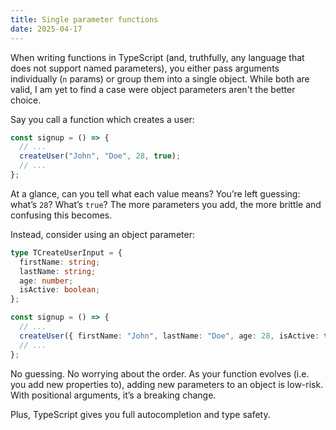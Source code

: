 ```yaml
---
title: Single parameter functions
date: 2025-04-17
---
```


When writing functions in TypeScript (and, truthfully, any language that does not support named parameters), you either pass arguments individually (`n` params) or group them into a single object. While both are valid, I am yet to find a case were object parameters aren't the better choice.

Say you call a function which creates a user:

```ts
const signup = () => {
  // ...
  createUser("John", "Doe", 28, true);
  // ...
};
```

At a glance, can you tell what each value means? You’re left guessing: what’s `28`? What’s `true`? The more parameters you add, the more brittle and confusing this becomes.

Instead, consider using an object parameter:

```ts
type TCreateUserInput = {
  firstName: string;
  lastName: string;
  age: number;
  isActive: boolean;
};

const signup = () => {
  // ...
  createUser({ firstName: "John", lastName: "Doe", age: 28, isActive: true });
  // ...
};
```

No guessing. No worrying about the order. As your function evolves (i.e. you add new properties to), adding new parameters to an object is low-risk. With positional arguments, it’s a breaking change.

Plus, TypeScript gives you full autocompletion and type safety.
